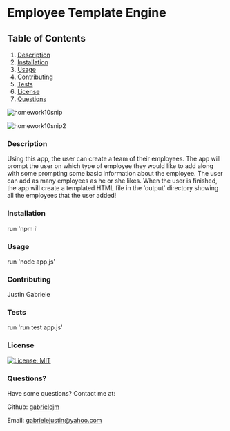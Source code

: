 # Employee Template Engine

## Table of Contents

1. [Description](#description)
2. [Installation](#installation)
3. [Usage](#usage)
4. [Contributing](#contributing)
5. [Tests](#tests)
6. [License](#license)
7. [Questions](#questions)

![homework10snip](https://user-images.githubusercontent.com/63600183/102829383-f942a200-43b4-11eb-8612-a9aa7c9f5623.PNG)

![homework10snip2](https://user-images.githubusercontent.com/63600183/102829397-02337380-43b5-11eb-9362-df6afae195cb.PNG)


### Description<a name="description"></a>

Using this app, the user can create a team of their employees. The app will prompt the user on which type of employee they would like to add along with some prompting some basic information about the employee. The user can add as many employees as he or she likes. When the user is finished, the app will create a templated HTML file in the 'output' directory showing all the employees that the user added!

### Installation<a name="installation"></a>

run 'npm i'

### Usage<a name="usage"></a>

run 'node app.js'

### Contributing<a name="contributing"></a>

Justin Gabriele

### Tests<a name="tests"></a>

run 'run test app.js'

### License<a name="license"></a>

[![License: MIT](https://img.shields.io/badge/License-MIT-yellow.svg)](https://opensource.org/licenses/MIT)

### Questions?<a name="questions"></a>

Have some questions? Contact me at:

Github: [gabrielejm](https://github.com/gabrielejm)

Email: gabrielejustin@yahoo.com


